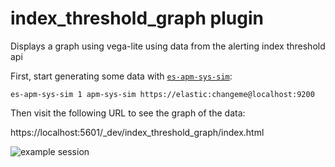 # index_threshold_graph plugin

Displays a graph using vega-lite using data from the alerting index threshold api

First, start generating some data with
[`es-apm-sys-sim`](https://github.com/pmuellr/es-apm-sys-sim):

```
es-apm-sys-sim 1 apm-sys-sim https://elastic:changeme@localhost:9200
```

Then visit the following URL to see the graph of the data:

https://localhost:5601/_dev/index_threshold_graph/index.html

![example session](threshold.gif)